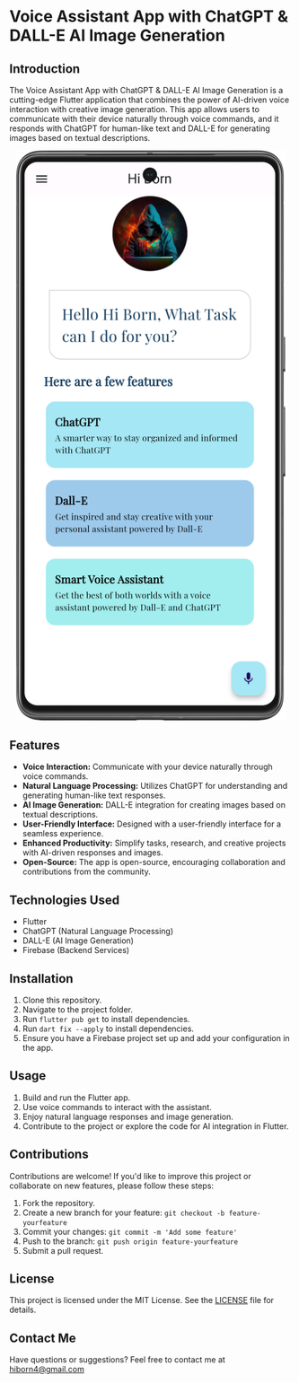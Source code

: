 # Voice Assistant App with ChatGPT & DALL-E AI Image Generation

## Introduction

The Voice Assistant App with ChatGPT & DALL-E AI Image Generation is a cutting-edge Flutter application that combines the power of AI-driven voice interaction with creative image generation. This app allows users to communicate with their device naturally through voice commands, and it responds with ChatGPT for human-like text and DALL-E for generating images based on textual descriptions.

<p align="center">
      <td style="padding-right: 20">
        <img src="assets/images/app.png" alt="App Screenshot " width="480">
      </td>
</p>

## Features

- **Voice Interaction:** Communicate with your device naturally through voice commands.
- **Natural Language Processing:** Utilizes ChatGPT for understanding and generating human-like text responses.
- **AI Image Generation:** DALL-E integration for creating images based on textual descriptions.
- **User-Friendly Interface:** Designed with a user-friendly interface for a seamless experience.
- **Enhanced Productivity:** Simplify tasks, research, and creative projects with AI-driven responses and images.
- **Open-Source:** The app is open-source, encouraging collaboration and contributions from the community.

## Technologies Used

- Flutter
- ChatGPT (Natural Language Processing)
- DALL-E (AI Image Generation)
- Firebase (Backend Services)

## Installation

1. Clone this repository.
2. Navigate to the project folder.
3. Run `flutter pub get` to install dependencies.
4. Run `dart fix --apply` to install dependencies.
5. Ensure you have a Firebase project set up and add your configuration in the app.

## Usage

1. Build and run the Flutter app.
2. Use voice commands to interact with the assistant.
3. Enjoy natural language responses and image generation.
4. Contribute to the project or explore the code for AI integration in Flutter.

## Contributions

Contributions are welcome! If you'd like to improve this project or collaborate on new features, please follow these steps:

1. Fork the repository.
2. Create a new branch for your feature: `git checkout -b feature-yourfeature`
3. Commit your changes: `git commit -m 'Add some feature'`
4. Push to the branch: `git push origin feature-yourfeature`
5. Submit a pull request.

## License

This project is licensed under the MIT License. See the [LICENSE](LICENSE) file for details.

## Contact Me

Have questions or suggestions? Feel free to contact me at hiborn4@gmail.com
